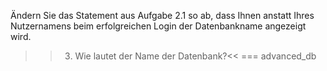 Ändern Sie das Statement aus Aufgabe 2.1 so ab, dass Ihnen anstatt Ihres Nutzernamens beim erfolgreichen Login der Datenbankname angezeigt wird.

>>3) Wie lautet der Name der Datenbank?<<
=== advanced_db
